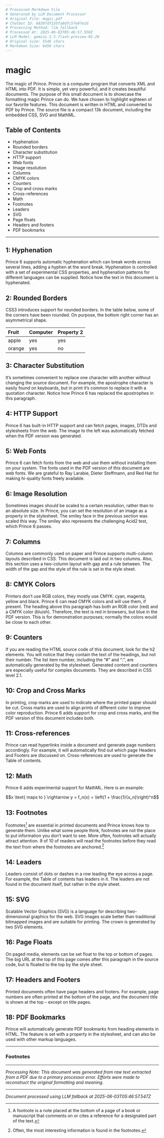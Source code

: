 ```yaml
---
# Processed Markdown File
# Generated by LLM Document Processor
# Original File: magic.pdf
# Chatbot ID: 68397df155fa8d7c57e07e2d
# Processing Method: llm_fallback
# Processed At: 2025-06-03T05:46:57.550Z
# LLM Model: gemini-2.5-flash-preview-05-20
# Original Size: 5546 chars
# Markdown Size: 6456 chars
---
```


# magic

The magic of Prince. Prince is a computer program that converts XML and HTML into PDF. It is simple, yet very powerful, and it creates beautiful documents. The purpose of this small document is to showcase the formatting magic Prince can do. We have chosen to highlight eighteen of our favorite features. This document is written in HTML and converted to PDF by Prince. The source file is a compact 13k document, including the embedded CSS, SVG and MathML.

## Table of Contents

*   Hyphenation
*   Rounded borders
*   Character substitution
*   HTTP support
*   Web fonts
*   Image resolution
*   Columns
*   CMYK colors
*   Counters
*   Crop and cross marks
*   Cross-references
*   Math
*   Footnotes
*   Leaders
*   SVG
*   Page floats
*   Headers and footers
*   PDF bookmarks

---

## 1: Hyphenation

Prince 6 supports automatic hyphenation which can break words across several lines, adding a hyphen at the word break. Hyphenation is controlled with a set of experimental CSS properties, and hyphenation patterns for different languages can be supplied. Notice how the text in this document is hyphenated.

## 2: Rounded Borders

CSS3 introduces support for rounded borders. In the table below, some of the corners have been rounded. On purpose, the bottom right corner has an asymmetrical shape.

| Fruit  | Computer | Property 2 |
| :----- | :------- | :--------- |
| apple  | yes      | yes        |
| orange | yes      | no         |

## 3: Character Substitution

It’s sometimes convenient to replace one character with another without changing the source document. For example, the apostrophe character is easily found on keyboards, but in print it’s common to replace it with a quotation character. Notice how Prince 6 has replaced the apostrophes in this paragraph.

## 4: HTTP Support

Prince 6 has built-in HTTP support and can fetch pages, images, DTDs and stylesheets from the web. The image to the left was automatically fetched when the PDF version was generated.

## 5: Web Fonts

Prince 6 can fetch fonts from the web and use them without installing them on your system. The fonts used in the PDF version of this document are web fonts. We are grateful to Ray Larabie, Dieter Steffmann, and Red Hat for making hi-quality fonts freely available.

## 6: Image Resolution

Sometimes images should be scaled to a certain resolution, rather than to an absolute size. In Prince, you can set the resolution of an image as a property in the stylesheet. The smiley face in the previous section was scaled this way. The smiley also represents the challenging Acid2 test, which Prince 6 passes.

## 7: Columns

Columns are commonly used on paper and Prince supports multi-column layouts described in CSS. This document is laid out in two columns. Also, this section uses a two-column layout with gap and a rule between. The width of the gap and the style of the rule is set in the style sheet.

## 8: CMYK Colors

Printers don’t use RGB colors, they mostly use CMYK: cyan, magenta, yellow and black. Prince 6 can read CMYK colors and will use them, if present. The heading above this paragraph has both an RGB color (red) and a CMYK color (bluish). Therefore, the text is red in browsers, but blue in the PDF version. This is for demonstration purposes; normally the colors would be close to each other.

## 9: Counters

If you are reading the HTML source code of this document, look for the h2 elements. You will notice that they contain the text of the headings, but not their number. The list item number, including the “#” and “:”, are automatically generated by the stylesheet. Generated content and counters are especially useful for complex documents. They are described in CSS level 2.1.

## 10: Crop and Cross Marks

In printing, crop marks are used to indicate where the printed paper should be cut. Cross marks are used to align prints of different color to improve color reproduction. Prince 6 adds support for crop and cross marks, and the PDF version of this document includes both.

## 11: Cross-references

Prince can read hyperlinks inside a document and generate page numbers accordingly. For example, it will automatically find out which page Headers and Footers are discussed on. Cross-references are used to generate the Table of contents.

## 12: Math

Prince 6 adds experimental support for MathML. Here is an example:

$$x \text{ maps to } \rightarrow y = f_n(x) = \left(1 + \frac{1}{x_n}\right)^n$$

## 13: Footnotes

Footnotes[^1] are essential in printed documents and Prince knows how to generate them. Unlike what some people think, footnotes are not the place to put information you don’t want to see. More often, footnotes will actually attract attention. 9 of 10 of readers will read the footnotes before they read the text from where the footnotes are anchored.[^2]

## 14: Leaders

Leaders consist of dots or dashes in a row leading the eye across a page. For example, the Table of contents has leaders in it. The leaders are not found in the document itself, but rather in the style sheet.

## 15: SVG

Scalable Vector Graphics (SVG) is a language for describing two-dimensional graphics for the web. SVG images scale better than traditional bitmapped images and are suitable for printing. The crown is generated by two SVG elements.

## 16: Page Floats

On paged media, elements can be set float to the top or bottom of pages. The big URL at the top of this page comes after this paragraph in the source code, but is floated to the top by the style sheet.

## 17: Headers and Footers

Printed documents often have page headers and footers. For example, page numbers are often printed at the bottom of the page, and the document title is shown at the top – except on title pages.

## 18: PDF Bookmarks

Prince will automatically generate PDF bookmarks from heading elements in HTML. The feature is set with a property in the stylesheet, and can also be used with other markup languages.

---

### Footnotes

[^1]: A footnote is a note placed at the bottom of a page of a book or manuscript that comments on or cites a reference for a designated part of the text.
[^2]: Often, the most interesting information is found in the footnotes.

---
*Processing Note: This document was generated from raw text extracted from a PDF due to a primary processor error. Efforts were made to reconstruct the original formatting and meaning.*

---
*Document processed using LLM fallback at 2025-06-03T05:46:57.547Z*